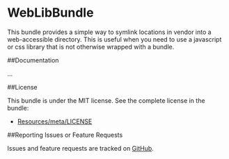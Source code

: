 WebLibBundle
=============================

This bundle provides a simple way to symlink locations in vendor into a web-accessible directory. This is useful when you need to use a javascript or css library that is not otherwise wrapped with a bundle.

##Documentation

…

##License

This bundle is under the MIT license. See the complete license in the bundle:

- [Resources/meta/LICENSE](https://github.com/jbafford/WebLibBundle/blob/master/Resources/meta/LICENSE)


##Reporting Issues or Feature Requests

Issues and feature requests are tracked on [GitHub](https://github.com/jbafford/WebLibBundle/issues).
